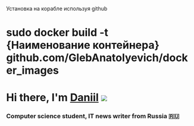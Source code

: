 Установка на корабле используя github

#  sudo docker build -t {Наименование контейнера}  github.com/GlebAnatolyevich/docker_images
  
# Hi there, I'm [Daniil](https://daniilshat.ru/) ![](https://github.com/blackcater/blackcater/raw/main/images/Hi.gif) 
### Computer science student, IT news writer from Russia 🇷🇺
